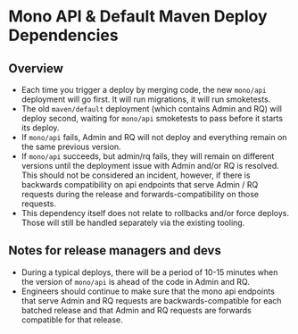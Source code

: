 # Mono API & Default Maven Deploy Dependencies

## Overview

- Each time you trigger a deploy by merging code, the new `mono/api` deployment will go first. It will run migrations, it will run smoketests.
- The old `maven/default` deployment (which contains Admin and RQ) will deploy second, waiting for `mono/api` smoketests to pass before it starts its deploy.
- If `mono/api` fails, Admin and RQ will not deploy and everything remain on the same previous version.
- If `mono/api` succeeds, but admin/rq fails, they will remain on different versions until the deployment issue with Admin and/or RQ is resolved. This should not be considered an incident, however, if there is backwards compatibility on api endpoints that serve Admin / RQ requests during the release and forwards-compatibility on those requests.
- This dependency itself does not relate to rollbacks and/or force deploys. Those will still be handled separately via the existing tooling.


## Notes for release managers and devs

- During a typical deploys, there will be a period of 10-15 minutes when the version of `mono/api` is ahead of the code in Admin and RQ.
- Engineers should continue to make sure that the mono api endpoints that serve Admin and RQ requests are backwards-compatible for each batched release and that Admin and RQ requests are forwards compatible for that release.